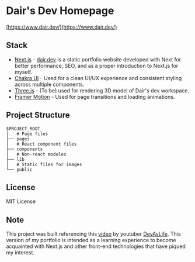 # Dair's Dev Homepage

[https://www.dair.dev/](https://www.dair.dev/)

## Stack

- [Next.js](https://nextjs.org/) - [dair.dev](https://www.dair.dev/) is a static portfolio website developed with Next for better performance, SEO, and as a proper introduction to Next.js for myself.
- [Chakra UI](https://chakra-ui.com/) - Used for a clean UI/UX experience and consistent styling across multiple components.
- [Three.js](https://threejs.org/) - (To be) used for rendering 3D model of Dair's dev workspace.
- [Framer Motion](https://www.framer.com/motion/) - Used for page transitions and loading animations.

## Project Structure

```
$PROJECT_ROOT
│   # Page files
├── pages
│   # React component files
├── components
│   # Non-react modules
├── lib
│   # Static files for images
└── public
```

## License

MIT License

## Note

This project was built referencing this [video](https://www.youtube.com/watch?v=bSMZgXzC9AA) by youtuber [DevAsLife](https://www.craftz.dog/). This version of my portfolio is intended as a learning experience to become acquainted with Next.js and other front-end technologies that have piqued my interest.
